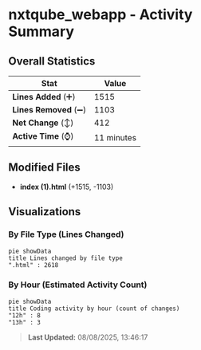 # nxtqube_webapp - Activity Summary 

## Overall Statistics

| Stat                   | Value                                                             |
| ---------------------- | ----------------------------------------------------------------- |
| **Lines Added** (➕)   | 1515                                          |
| **Lines Removed** (➖) | 1103                                        |
| **Net Change** (↕)    | 412                |
| **Active Time** (⌚)   | 11 minutes |


## Modified Files
- **index (1).html** (+1515, -1103)

## Visualizations

### By File Type (Lines Changed)

```mermaid
pie showData
title Lines changed by file type
".html" : 2618
```

### By Hour (Estimated Activity Count)

```mermaid
pie showData
title Coding activity by hour (count of changes)
"12h" : 8
"13h" : 3
```


> **Last Updated:** 08/08/2025, 13:46:17